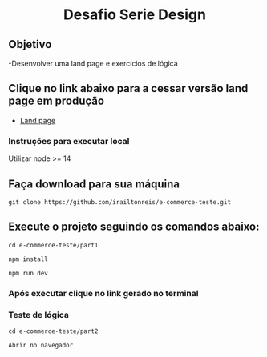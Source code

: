 <h1 align="center"> Desafio Serie Design</h1>

## Objetivo

-Desenvolver uma land page e exercícios de lógica

## Clique no link abaixo para a cessar versão land page em produção
- [Land page](https://e-commerce-teste-nine.vercel.app/)

### Instruções para executar local

Utilizar node >= 14

## Faça download para sua máquina

```ssh
git clone https://github.com/irailtonreis/e-commerce-teste.git
```
## Execute o projeto seguindo os comandos abaixo: 


```ssh
cd e-commerce-teste/part1

npm install

npm run dev

```
### Após executar clique no link gerado no terminal



### Teste de lógica
```ssh
cd e-commerce-teste/part2

Abrir no navegador

```
